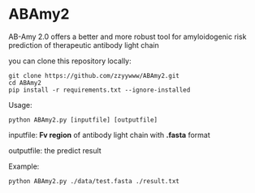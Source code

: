 # ABAmy2
AB-Amy 2.0 offers a better and more robust tool for amyloidogenic risk prediction of therapeutic antibody light chain


you can clone this repository locally:
```
git clone https://github.com/zzyywww/ABAmy2.git 
cd ABAmy2
pip install -r requirements.txt --ignore-installed
```
Usage:

```
python ABAmy2.py [inputfile] [outputfile]
```

inputfile: **Fv region** of antibody light chain with **.fasta** format

outputfile: the predict result

Example:
```
python ABAmy2.py ./data/test.fasta ./result.txt
```
